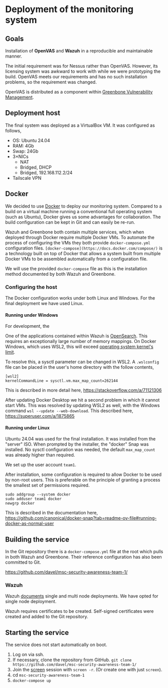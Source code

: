 # Deployment of the monitoring system

## Goals

Installation of **OpenVAS** and **Wazuh** in a reproducible and maintainable manner.

The initial requirement was for Nessus rather than OpenVAS. However, its
licensing system was awkward to work with while we were prototyping the build.
OpenVAS meets our requirements and has no such installation problems, so
the requirement was changed.

OpenVAS is distributed as a component within
[Greenbone Vulnerability Management](https://greenbone.github.io/docs/latest/).

## Deployment host

The final system was deployed as a VirtualBox VM. It was configured as follows,

* OS: Ubuntu 24.04
* RAM: 4Gb
* Swap: 24Gb
* 3×NICs
  * NAT
  * Bridged, DHCP
  * Bridged, 192.168.112.2/24
* Tailscale VPN

## Docker

We decided to use [Docker](https://www.docker.com/) to deploy our monitoring
system. Compared to a build on a virtual machine running a conventional full
operating system (such as Ubuntu), Docker gives us some advantages for
collaboration. The build configuration can be kept in Git and can easily be
re-run.

Wazuh and Greenbone both contain multiple services, which when deployed
through Docker require multiple Docker VMs. To automate the process of
configuring the VMs they both provide `docker-compose.yml` configuration files.
`[docker-compose](https://docs.docker.com/compose/)` is a technology built on
top of Docker that allows a system built from multiple Docker VMs to be
assembled automatically from a configuration file.

We will use the provided `docker-compose` file as this is the installation
method documented by both Wazuh and Greenbone.

### Configuring the host

The Docker configuration works under both Linux and Windows. For the final
deployment we have used Linux.

#### Running under Windows

For development, the 

One of the applications contained within Wazuh is
[OpenSearch](https://opensearch.org/). This requires an exceptionally large
number of memory mappings. On Docker Windows, which uses WSL2, this will exceed
[operating system kernel's limit](https://docs.kernel.org/admin-guide/sysctl/vm.html#max-map-count).

To resolve this, a sysctl parameter can be changed in WSL2. A `.wslconfig` file
can be placed in the user's home directory with the follow contents,
```
[wsl2] 
kernelCommandLine = sysctl.vm.max_map_count=262144
```
This is described in more detail here,
https://stackoverflow.com/a/71121306

After updating Docker Desktop we hit a second problem in which it cannot
start VMs. This was resolved by updating WSL2 as well, with the Windows command
`wsl --update --web-download`. This described here,
https://superuser.com/a/1875865

#### Running under Linux

Ubuntu 24.04 was used for the final installation. It was installed from the
"server" ISO. When prompted by the installer, the "docker" Snap was installed.
No sysctl configuration was needed, the default `max_map_count` was already
higher than required.

We set up the user account `team1`.

After installation, some configuration is required to allow Docker to be used
by non-root users. This is preferable on the principle of granting a process
the smallest set of permissions required.

```
sudo addgroup --system docker
sudo adduser team1 docker
newgrp docker
```

This is described in the documentation here,
https://github.com/canonical/docker-snap?tab=readme-ov-file#running-docker-as-normal-user

## Building the service

In the Git repository there is a `docker-compose.yml` file at the root
which pulls in both Wazuh and Greenbone. Their reference configuration
has also been committed to Git.

https://github.com/davel/msc-security-awareness-team-1/

### Wazuh

Wazuh [documents](https://documentation.wazuh.com/current/deployment-options/docker/wazuh-container.html)
single and multi node deployments. We have opted for single node deployment.

Wazuh requires certificates to be created. Self-signed certificates were
created and added to the Git repository.

## Starting the service

The service does not start automatically on boot.

1. Log on via ssh.
2. If necessary, clone the repository from GitHub. `git clone https://github.com/davel/msc-security-awareness-team-1/`
3. Join the [screen](https://www.gnu.org/software/screen/manual/screen.html) session with `screen -r`. (Or create one with just `screen`).
4. cd `msc-security-awareness-team-1`
5. `docker-compose up`
